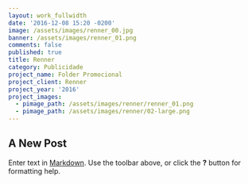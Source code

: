 ```yaml
---
layout: work_fullwidth
date: '2016-12-08 15:20 -0200'
image: /assets/images/renner_00.jpg
banner: /assets/images/renner_01.png
comments: false
published: true
title: Renner
category: Publicidade
project_name: Folder Promocional
project_client: Renner
project_year: '2016'
project_images:
  - pimage_path: /assets/images/renner/renner_01.png
  - pimage_path: /assets/images/renner/02-large.png
---
```

## A New Post

Enter text in [Markdown](http://daringfireball.net/projects/markdown/). Use the toolbar above, or click the **?** button for formatting help.
